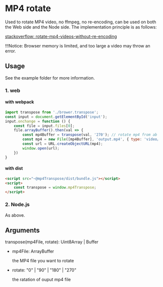 
# MP4 rotate
Used to rotate MP4 video, no ffmpeg, no re-encoding, can be used on both the Web side and the Node side. The implementation principle is as follows:

[stackoverflow: rotate-mp4-videos-without-re-encoding](https://stackoverflow.com/a/49535017)

!!!Notice: Browser memory is limited, and too large a video may throw an error.

## Usage
See the example folder for more information.
### 1. web
#### with webpack
```js
import transpose from './brower.transpose';
const input = document.getElementById('input');
input.onchange = function () {
    const file = input.files[0];
    file.arrayBuffer().then(val => {
        const mp4Buffer = transpose(val, '270'); // rotate mp4 from ab
        const mp4 = new File([mp4Buffer], 'output.mp4', { type: 'video/mp4' }); // create a new mp4 file from ab
        const url = URL.createObjectURL(mp4);
        window.open(url);
    })
}
```
#### with dist
```html
<script src="~@mp4Transpose/dist/bundle.js"></script>
<script>
    const transpose = window.mp4Transpose;
</script>
```
### 2. Node.js

As above.

## Arguments

transpose(mp4File, rotate): Uint8Array | Buffer

- mp4File: ArrayBuffer
    
    the MP4 file you want to rotate 
- rotate: "0" | "90" | "180" | "270"

    the ratation of ouput mp4 file